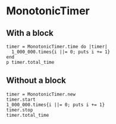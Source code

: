 # MonotonicTimer

## With a block
```
timer = MonotonicTimer.time do |timer|
  1_000_000.times{i ||= 0; puts i += 1}
end
p timer.total_time
```

## Without a block
```
timer = MonotonicTimer.new
timer.start
1_000_000.times{i ||= 0; puts i += 1}
timer.stop
timer.total_time
```
